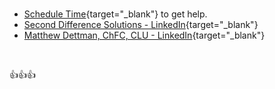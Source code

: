 
<br/>

- [Schedule Time](https://SecondDifferenceSolutions.com/consult){target="_blank"} to get help.  
- [Second Difference Solutions - LinkedIn](https://www.linkedin.com/company/second-difference-solutions/){target="_blank"}
- [Matthew Dettman, ChFC, CLU - LinkedIn](https://www.linkedin.com/in/matthewdettman/){target="_blank"}



<br/>

:thumbsup::thumbsup::thumbsup:
